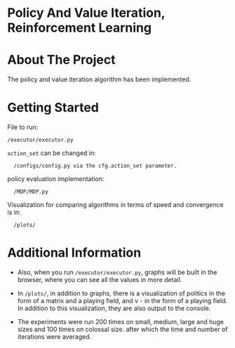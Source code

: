 # Policy And Value Iteration, Reinforcement Learning

# About The Project

The policy and value iteration algorithm has been implemented.


# Getting Started
      
File to run: 
    
    /executor/executor.py
 
 
 `action_set` can be changed in:

      /configs/config.py via the cfg.action_set parameter.

policy evaluation implementation:

      /MDP/MDP.py

Visualization for comparing algorithms in terms of speed and convergence is in:

      /plots/


# Additional Information

- Also, when you run `/executor/executor.py`, graphs will be built in the browser, where you can see all the values in more detail.

- In `/plots/`, in addition to graphs, there is a visualization of politics in the form of a matrix and a playing field, and v - in the form of a playing field. In addition to this visualization, they are also output to the console.

- The experiments were run 200 times on small, medium, large and huge sizes and 100 times on colossal size.
after which the time and number of iterations were averaged.

